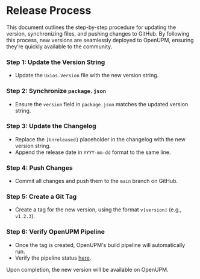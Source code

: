﻿# Release Process

This document outlines the step-by-step procedure for updating the version, synchronizing files, and pushing changes to
GitHub. By following this process, new versions are seamlessly deployed to OpenUPM, ensuring they’re quickly available
to the community.

### Step 1: Update the Version String
- Update the `Uxios.Version` file with the new version string.

### Step 2: Synchronize `package.json`
- Ensure the `version` field in `package.json` matches the updated version string.

### Step 3: Update the Changelog
- Replace the `[Unreleased]` placeholder in the changelog with the new version string.
- Append the release date in `YYYY-mm-dd` format to the same line.

### Step 4: Push Changes
- Commit all changes and push them to the `main` branch on GitHub.

### Step 5: Create a Git Tag
- Create a tag for the new version, using the format `v[version]` (e.g., `v1.2.3`).

### Step 6: Verify OpenUPM Pipeline
- Once the tag is created, OpenUPM's build pipeline will automatically run.
- Verify the pipeline status [here](https://openupm.com/packages/com.kind-men.uxios/?subPage=pipelines).

Upon completion, the new version will be available on OpenUPM.
